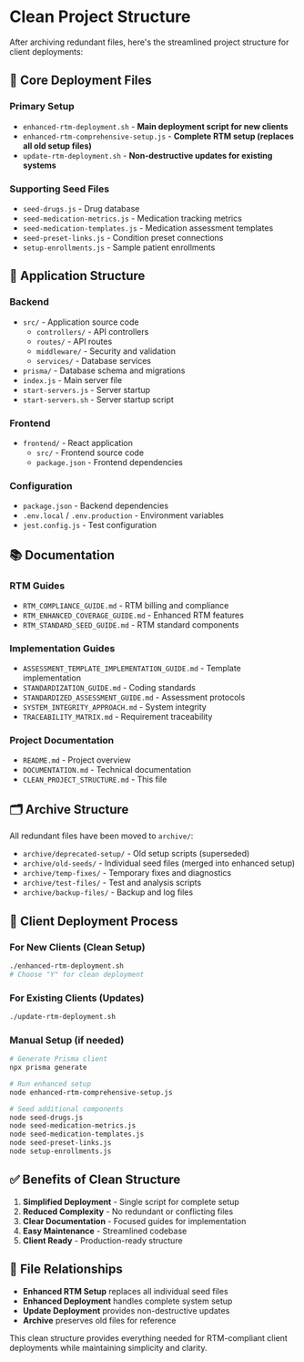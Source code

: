 # Clean Project Structure

After archiving redundant files, here's the streamlined project structure for client deployments:

## 🎯 Core Deployment Files

### Primary Setup
- `enhanced-rtm-deployment.sh` - **Main deployment script for new clients**
- `enhanced-rtm-comprehensive-setup.js` - **Complete RTM setup (replaces all old setup files)**
- `update-rtm-deployment.sh` - **Non-destructive updates for existing systems**

### Supporting Seed Files
- `seed-drugs.js` - Drug database
- `seed-medication-metrics.js` - Medication tracking metrics
- `seed-medication-templates.js` - Medication assessment templates
- `seed-preset-links.js` - Condition preset connections
- `setup-enrollments.js` - Sample patient enrollments

## 📁 Application Structure

### Backend
- `src/` - Application source code
  - `controllers/` - API controllers
  - `routes/` - API routes
  - `middleware/` - Security and validation
  - `services/` - Database services
- `prisma/` - Database schema and migrations
- `index.js` - Main server file
- `start-servers.js` - Server startup
- `start-servers.sh` - Server startup script

### Frontend
- `frontend/` - React application
  - `src/` - Frontend source code
  - `package.json` - Frontend dependencies

### Configuration
- `package.json` - Backend dependencies
- `.env.local` / `.env.production` - Environment variables
- `jest.config.js` - Test configuration

## 📚 Documentation

### RTM Guides
- `RTM_COMPLIANCE_GUIDE.md` - RTM billing and compliance
- `RTM_ENHANCED_COVERAGE_GUIDE.md` - Enhanced RTM features
- `RTM_STANDARD_SEED_GUIDE.md` - RTM standard components

### Implementation Guides
- `ASSESSMENT_TEMPLATE_IMPLEMENTATION_GUIDE.md` - Template implementation
- `STANDARDIZATION_GUIDE.md` - Coding standards
- `STANDARDIZED_ASSESSMENT_GUIDE.md` - Assessment protocols
- `SYSTEM_INTEGRITY_APPROACH.md` - System integrity
- `TRACEABILITY_MATRIX.md` - Requirement traceability

### Project Documentation
- `README.md` - Project overview
- `DOCUMENTATION.md` - Technical documentation
- `CLEAN_PROJECT_STRUCTURE.md` - This file

## 🗂️ Archive Structure

All redundant files have been moved to `archive/`:

- `archive/deprecated-setup/` - Old setup scripts (superseded)
- `archive/old-seeds/` - Individual seed files (merged into enhanced setup)
- `archive/temp-fixes/` - Temporary fixes and diagnostics
- `archive/test-files/` - Test and analysis scripts
- `archive/backup-files/` - Backup and log files

## 🚀 Client Deployment Process

### For New Clients (Clean Setup)
```bash
./enhanced-rtm-deployment.sh
# Choose "Y" for clean deployment
```

### For Existing Clients (Updates)
```bash
./update-rtm-deployment.sh
```

### Manual Setup (if needed)
```bash
# Generate Prisma client
npx prisma generate

# Run enhanced setup
node enhanced-rtm-comprehensive-setup.js

# Seed additional components
node seed-drugs.js
node seed-medication-metrics.js
node seed-medication-templates.js
node seed-preset-links.js
node setup-enrollments.js
```

## ✅ Benefits of Clean Structure

1. **Simplified Deployment** - Single script for complete setup
2. **Reduced Complexity** - No redundant or conflicting files
3. **Clear Documentation** - Focused guides for implementation
4. **Easy Maintenance** - Streamlined codebase
5. **Client Ready** - Production-ready structure

## 🔄 File Relationships

- **Enhanced RTM Setup** replaces all individual seed files
- **Enhanced Deployment** handles complete system setup
- **Update Deployment** provides non-destructive updates
- **Archive** preserves old files for reference

This clean structure provides everything needed for RTM-compliant client deployments while maintaining simplicity and clarity.